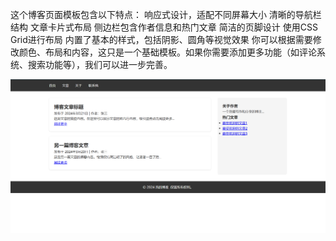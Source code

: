 这个博客页面模板包含以下特点：
响应式设计，适配不同屏幕大小
清晰的导航栏结构
文章卡片式布局
侧边栏包含作者信息和热门文章
简洁的页脚设计
使用CSS Grid进行布局
内置了基本的样式，包括阴影、圆角等视觉效果
你可以根据需要修改颜色、布局和内容，这只是一个基础模板。如果你需要添加更多功能（如评论系统、搜索功能等），我们可以进一步完善。

![alt text](image-1.png)

